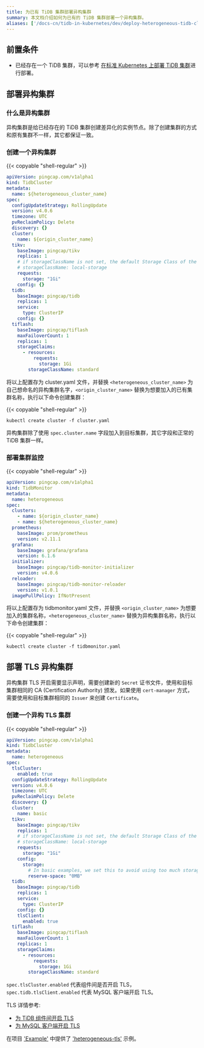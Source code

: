 ```yaml
---
title: 为已有 TiDB 集群部署异构集群
summary: 本文档介绍如何为已有的 TiDB 集群部署一个异构集群。
aliases: ['/docs-cn/tidb-in-kubernetes/dev/deploy-heterogeneous-tidb-cluster/']
---
```


## 前置条件 

* 已经存在一个 TiDB 集群，可以参考 [在标准 Kubernetes 上部署 TiDB 集群](deploy-on-general-kubernetes.md)进行部署。

## 部署异构集群

### 什么是异构集群

异构集群是给已经存在的 TiDB 集群创建差异化的实例节点。除了创建集群的方式和原有集群不一样，其它都保证一致。

### 创建一个异构集群

{{< copyable "shell-regular" >}}

```yaml
apiVersion: pingcap.com/v1alpha1
kind: TidbCluster
metadata:
  name: ${heterogeneous_cluster_name}
spec:
  configUpdateStrategy: RollingUpdate
  version: v4.0.6
  timezone: UTC
  pvReclaimPolicy: Delete
  discovery: {}
  cluster:
    name: ${origin_cluster_name}
  tikv:
    baseImage: pingcap/tikv
    replicas: 1
    # if storageClassName is not set, the default Storage Class of the Kubernetes cluster will be used
    # storageClassName: local-storage
    requests:
      storage: "1Gi"
    config: {}
  tidb:
    baseImage: pingcap/tidb
    replicas: 1
    service:
      type: ClusterIP
    config: {}
  tiflash:
    baseImage: pingcap/tiflash
    maxFailoverCount: 1
    replicas: 1
    storageClaims:
      - resources:
          requests:
            storage: 1Gi
        storageClassName: standard
```

将以上配置存为 cluster.yaml 文件，并替换 `<heterogeneous_cluster_name>` 为自己想命名的异构集群名字，`<origin_cluster_name>` 替换为想要加入的已有集群名称，执行以下命令创建集群：

{{< copyable "shell-regular" >}}

```shell
kubectl create cluster -f cluster.yaml
```

异构集群除了使用 `spec.cluster.name` 字段加入到目标集群，其它字段和正常的 TiDB 集群一样。

### 部署集群监控

{{< copyable "shell-regular" >}}

```yaml
apiVersion: pingcap.com/v1alpha1
kind: TidbMonitor
metadata:
  name: heterogeneous
spec:
  clusters:
    - name: ${origin_cluster_name}
    - name: ${heterogeneous_cluster_name}
  prometheus:
    baseImage: prom/prometheus
    version: v2.11.1
  grafana:
    baseImage: grafana/grafana
    version: 6.1.6
  initializer:
    baseImage: pingcap/tidb-monitor-initializer
    version: v4.0.6
  reloader:
    baseImage: pingcap/tidb-monitor-reloader
    version: v1.0.1
  imagePullPolicy: IfNotPresent
```

将以上配置存为 tidbmonitor.yaml 文件，并替换 `<origin_cluster_name>` 为想要加入的集群名称，`<heterogeneous_cluster_name>` 替换为异构集群名称，执行以下命令创建集群：

{{< copyable "shell-regular" >}}

```shell
kubectl create cluster -f tidbmonitor.yaml
```

## 部署 TLS 异构集群

异构集群 TLS 开启需要显示声明，需要创建新的 `Secret` 证书文件，使用和目标集群相同的 CA (Certification Authority) 颁发。如果使用 `cert-manager` 方式，需要使用和目标集群相同的 `Issuer` 来创建 `Certificate`。

### 创建一个异构 TLS 集群

{{< copyable "shell-regular" >}}

```yaml
apiVersion: pingcap.com/v1alpha1
kind: TidbCluster
metadata:
  name: heterogeneous
spec:
  tlsCluster:
    enabled: true
  configUpdateStrategy: RollingUpdate
  version: v4.0.6
  timezone: UTC
  pvReclaimPolicy: Delete
  discovery: {}
  cluster:
    name: basic
  tikv:
    baseImage: pingcap/tikv
    replicas: 1
    # if storageClassName is not set, the default Storage Class of the Kubernetes cluster will be used
    # storageClassName: local-storage
    requests:
      storage: "1Gi"
    config:
      storage:
        # In basic examples, we set this to avoid using too much storage.
        reserve-space: "0MB"
  tidb:
    baseImage: pingcap/tidb
    replicas: 1
    service:
      type: ClusterIP
    config: {}
    tlsClient:
      enabled: true
  tiflash:
    baseImage: pingcap/tiflash
    maxFailoverCount: 1
    replicas: 1
    storageClaims:
      - resources:
          requests:
            storage: 1Gi
        storageClassName: standard
```

`spec.tlsCluster.enabled` 代表组件间是否开启 TLS，`spec.tidb.tlsClient.enabled` 代表 MySQL 客户端开启 TLS。

TLS 详情参考:

- [为 TiDB 组件间开启 TLS](enable-tls-between-components.md)
- [为 MySQL 客户端开启 TLS](enable-tls-for-mysql-client.md)

在项目 ['Example'](https://github.com/pingcap/tidb-operator/tree/master/examples/) 中提供了 ['heterogeneous-tls'](https://github.com/pingcap/tidb-operator/tree/master/examples/heterogeneous-tls) 示例。

